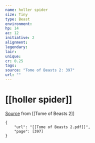 ```yaml
---
name: holler spider
size: Tiny
type: Beast
environment: 
hp: 14
ac: 12
initiative: 2
alignment: 
legendary: 
lair: 
unique: 
cr: 0.25
tags: 
source: "Tome of Beasts 2: 397"
url: ""
---
```

# [[holler spider]]

[Source](zotero://open-pdf/library/items/9UQIAB6R?page=397) from [[Tome of Beasts 2]]

```pdf
{
	"url": "[[Tome of Beasts 2.pdf]]",
	"page": [397]
}
```

